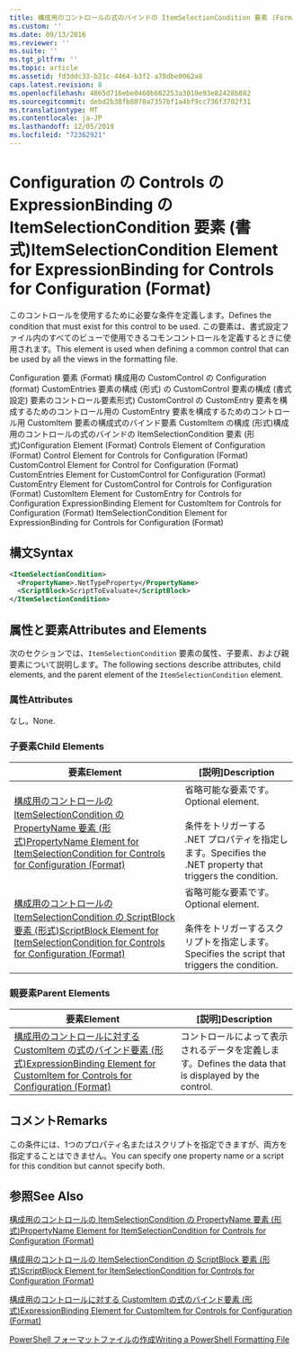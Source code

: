 ```yaml
---
title: 構成用のコントロールの式のバインドの ItemSelectionCondition 要素 (Format) |Microsoft Docs
ms.custom: ''
ms.date: 09/13/2016
ms.reviewer: ''
ms.suite: ''
ms.tgt_pltfrm: ''
ms.topic: article
ms.assetid: fd3ddc33-b21c-4464-b3f2-a78dbe0062a8
caps.latest.revision: 8
ms.openlocfilehash: 4865d716ebe0460b662253a3019e93e82428b882
ms.sourcegitcommit: debd2b38fb8070a7357bf1a4bf9cc736f3702f31
ms.translationtype: MT
ms.contentlocale: ja-JP
ms.lasthandoff: 12/05/2019
ms.locfileid: "72362921"
---
```

# <a name="itemselectioncondition-element-for-expressionbinding-for-controls-for-configuration-format"></a><span data-ttu-id="fb6ca-102">Configuration の Controls の ExpressionBinding の ItemSelectionCondition 要素 (書式)</span><span class="sxs-lookup"><span data-stu-id="fb6ca-102">ItemSelectionCondition Element for ExpressionBinding for Controls for Configuration (Format)</span></span>

<span data-ttu-id="fb6ca-103">このコントロールを使用するために必要な条件を定義します。</span><span class="sxs-lookup"><span data-stu-id="fb6ca-103">Defines the condition that must exist for this control to be used.</span></span> <span data-ttu-id="fb6ca-104">この要素は、書式設定ファイル内のすべてのビューで使用できるコモンコントロールを定義するときに使用されます。</span><span class="sxs-lookup"><span data-stu-id="fb6ca-104">This element is used when defining a common control that can be used by all the views in the formatting file.</span></span>

<span data-ttu-id="fb6ca-105">Configuration 要素 (Format) 構成用の CustomControl の Configuration (format) CustomEntries 要素の構成 (形式) の CustomControl 要素の構成 (書式設定) 要素のコントロール要素形式) CustomControl の CustomEntry 要素を構成するためのコントロール用の CustomEntry 要素を構成するためのコントロール用 CustomItem 要素の構成式のバインド要素 CustomItem の構成 (形式)構成用のコントロールの式のバインドの ItemSelectionCondition 要素 (形式)</span><span class="sxs-lookup"><span data-stu-id="fb6ca-105">Configuration Element (Format) Controls Element of Configuration (Format) Control Element for Controls for Configuration (Format) CustomControl Element for Control for Configuration (Format) CustomEntries Element for CustomControl for Configuration (Format) CustomEntry Element for CustomControl for Controls for Configuration (Format) CustomItem Element for CustomEntry for Controls for Configuration ExpressionBinding Element for CustomItem for Controls for Configuration (Format) ItemSelectionCondition Element for ExpressionBinding for Controls for Configuration (Format)</span></span>

## <a name="syntax"></a><span data-ttu-id="fb6ca-106">構文</span><span class="sxs-lookup"><span data-stu-id="fb6ca-106">Syntax</span></span>

```xml
<ItemSelectionCondition>
  <PropertyName>.NetTypeProperty</PropertyName>
  <ScriptBlock>ScriptToEvaluate</ScriptBlock>
</ItemSelectionCondition>
```

## <a name="attributes-and-elements"></a><span data-ttu-id="fb6ca-107">属性と要素</span><span class="sxs-lookup"><span data-stu-id="fb6ca-107">Attributes and Elements</span></span>

<span data-ttu-id="fb6ca-108">次のセクションでは、`ItemSelectionCondition` 要素の属性、子要素、および親要素について説明します。</span><span class="sxs-lookup"><span data-stu-id="fb6ca-108">The following sections describe attributes, child elements, and the parent element of the `ItemSelectionCondition` element.</span></span>

### <a name="attributes"></a><span data-ttu-id="fb6ca-109">属性</span><span class="sxs-lookup"><span data-stu-id="fb6ca-109">Attributes</span></span>

<span data-ttu-id="fb6ca-110">なし。</span><span class="sxs-lookup"><span data-stu-id="fb6ca-110">None.</span></span>

### <a name="child-elements"></a><span data-ttu-id="fb6ca-111">子要素</span><span class="sxs-lookup"><span data-stu-id="fb6ca-111">Child Elements</span></span>

|<span data-ttu-id="fb6ca-112">要素</span><span class="sxs-lookup"><span data-stu-id="fb6ca-112">Element</span></span>|<span data-ttu-id="fb6ca-113">[説明]</span><span class="sxs-lookup"><span data-stu-id="fb6ca-113">Description</span></span>|
|-------------|-----------------|
|[<span data-ttu-id="fb6ca-114">構成用のコントロールの ItemSelectionCondition の PropertyName 要素 (形式)</span><span class="sxs-lookup"><span data-stu-id="fb6ca-114">PropertyName Element for ItemSelectionCondition for Controls for Configuration (Format)</span></span>](./propertyname-element-for-itemseclectioncondition-for-controls-for-configuration-format.md)|<span data-ttu-id="fb6ca-115">省略可能な要素です。</span><span class="sxs-lookup"><span data-stu-id="fb6ca-115">Optional element.</span></span><br /><br /> <span data-ttu-id="fb6ca-116">条件をトリガーする .NET プロパティを指定します。</span><span class="sxs-lookup"><span data-stu-id="fb6ca-116">Specifies the .NET property that triggers the condition.</span></span>|
|[<span data-ttu-id="fb6ca-117">構成用のコントロールの ItemSelectionCondition の ScriptBlock 要素 (形式)</span><span class="sxs-lookup"><span data-stu-id="fb6ca-117">ScriptBlock Element for ItemSelectionCondition for Controls for Configuration (Format)</span></span>](./scriptblock-element-for-itemseclectioncondition-for-controls-for-configuration-format.md)|<span data-ttu-id="fb6ca-118">省略可能な要素です。</span><span class="sxs-lookup"><span data-stu-id="fb6ca-118">Optional element.</span></span><br /><br /> <span data-ttu-id="fb6ca-119">条件をトリガーするスクリプトを指定します。</span><span class="sxs-lookup"><span data-stu-id="fb6ca-119">Specifies the script that triggers the condition.</span></span>|

### <a name="parent-elements"></a><span data-ttu-id="fb6ca-120">親要素</span><span class="sxs-lookup"><span data-stu-id="fb6ca-120">Parent Elements</span></span>

|<span data-ttu-id="fb6ca-121">要素</span><span class="sxs-lookup"><span data-stu-id="fb6ca-121">Element</span></span>|<span data-ttu-id="fb6ca-122">[説明]</span><span class="sxs-lookup"><span data-stu-id="fb6ca-122">Description</span></span>|
|-------------|-----------------|
|[<span data-ttu-id="fb6ca-123">構成用のコントロールに対する CustomItem の式のバインド要素 (形式)</span><span class="sxs-lookup"><span data-stu-id="fb6ca-123">ExpressionBinding Element for CustomItem for Controls for Configuration (Format)</span></span>](./expressionbinding-element-for-customitem-for-controls-for-configuration-format.md)|<span data-ttu-id="fb6ca-124">コントロールによって表示されるデータを定義します。</span><span class="sxs-lookup"><span data-stu-id="fb6ca-124">Defines the data that is displayed by the control.</span></span>|

## <a name="remarks"></a><span data-ttu-id="fb6ca-125">コメント</span><span class="sxs-lookup"><span data-stu-id="fb6ca-125">Remarks</span></span>

<span data-ttu-id="fb6ca-126">この条件には、1つのプロパティ名またはスクリプトを指定できますが、両方を指定することはできません。</span><span class="sxs-lookup"><span data-stu-id="fb6ca-126">You can specify one property name or a script for this condition but cannot specify both.</span></span>

## <a name="see-also"></a><span data-ttu-id="fb6ca-127">参照</span><span class="sxs-lookup"><span data-stu-id="fb6ca-127">See Also</span></span>

[<span data-ttu-id="fb6ca-128">構成用のコントロールの ItemSelectionCondition の PropertyName 要素 (形式)</span><span class="sxs-lookup"><span data-stu-id="fb6ca-128">PropertyName Element for ItemSelectionCondition for Controls for Configuration (Format)</span></span>](./propertyname-element-for-itemseclectioncondition-for-controls-for-configuration-format.md)

[<span data-ttu-id="fb6ca-129">構成用のコントロールの ItemSelectionCondition の ScriptBlock 要素 (形式)</span><span class="sxs-lookup"><span data-stu-id="fb6ca-129">ScriptBlock Element for ItemSelectionCondition for Controls for Configuration (Format)</span></span>](./scriptblock-element-for-itemseclectioncondition-for-controls-for-configuration-format.md)

[<span data-ttu-id="fb6ca-130">構成用のコントロールに対する CustomItem の式のバインド要素 (形式)</span><span class="sxs-lookup"><span data-stu-id="fb6ca-130">ExpressionBinding Element for CustomItem for Controls for Configuration (Format)</span></span>](./expressionbinding-element-for-customitem-for-controls-for-configuration-format.md)

[<span data-ttu-id="fb6ca-131">PowerShell フォーマットファイルの作成</span><span class="sxs-lookup"><span data-stu-id="fb6ca-131">Writing a PowerShell Formatting File</span></span>](./writing-a-powershell-formatting-file.md)
